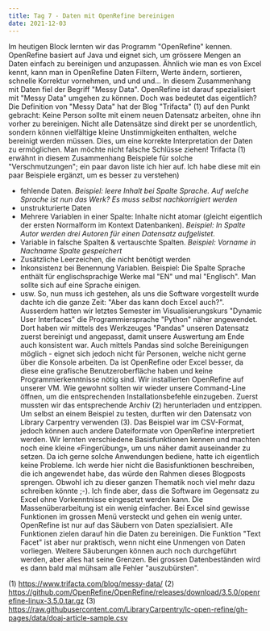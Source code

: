 ```yaml
---
title: Tag 7 - Daten mit OpenRefine bereinigen
date: 2021-12-03
---
```


Im heutigen Block lernten wir das Programm "OpenRefine" kennen. OpenRefine basiert auf Java und eignet sich, um grössere Mengen an Daten einfach zu bereinigen und anzupassen. Ähnlich wie man es von Excel kennt, kann man in OpenRefine Daten Filtern, Werte ändern, sortieren, schnelle Korrektur vornehmen, und und und... 
In diesem Zusammenhang mit Daten fiel der Begriff "Messy Data". OpenRefine ist darauf spezialisiert mit "Messy Data" umgehen zu können. Doch was bedeutet das eigentlich?
Die Definition von "Messy Data" hat der Blog "Trifacta" (1) auf den Punkt gebracht: 
Keine Person sollte mit einem neuen Datensatz arbeiten, ohne ihn vorher zu bereinigen. Nicht alle Datensätze sind direkt per se unordentlich, sondern können vielfältige kleine Unstimmigkeiten enthalten, welche bereinigt werden müssen. Dies, um eine korrekte Interpretation der Daten zu ermöglichen. Man möchte nicht falsche Schlüsse ziehen!
Trifacta (1) erwähnt in diesem Zusammenhang Beispiele für solche "Verschmutzungen"; ein paar davon liste ich hier auf. Ich habe diese mit ein paar Beispiele ergänzt, um es besser zu verstehen)
- fehlende Daten. *Beispiel: leere Inhalt bei Spalte Sprache. Auf welche Sprache ist nun das Werk? Es muss selbst nachkorrigiert werden*
- unstrukturierte Daten
- Mehrere Variablen in einer Spalte: Inhalte nicht atomar (gleicht eigentlich der ersten Normalform im Kontext Datenbanken). *Beispiel: In Spalte Autor werden drei Autoren für einen Datensatz aufgelistet.*
- Variable in falsche Spalten & vertauschte Spalten. *Beispiel: Vorname in Nachname Spalte gespeichert*
- Zusätzliche Leerzeichen, die nicht benötigt werden
- Inkonsistenz bei Benennung Variablen. Beispiel: Die Spalte Sprache enthält für englischsprachige Werke mal "EN" und mal "Englisch". Man sollte sich auf eine Sprache einigen.
- usw.
So, nun muss ich gestehen, als uns die Software vorgestellt wurde dachte ich die ganze Zeit: "Aber das kann doch Excel auch?". 
Ausserdem hatten wir letztes Semester im Visualisierungskurs "Dynamic User Interfaces" die Programmiersprache "Python" näher angewendet. Dort haben wir mittels des Werkzeuges "Pandas" unseren Datensatz zuerst bereinigt und angepasst, damit unsere Auswertung am Ende auch konsistent war. Auch mittels Pandas sind solche Bereinigungen möglich - eignet sich jedoch nicht für Personen, welche nicht gerne über die Konsole arbeiten. Da ist OpenRefine oder Excel besser, da diese eine grafische Benutzeroberfläche haben und keine Programmierkenntnisse nötig sind.
Wir installierten OpenRefine auf unserer VM. Wie gewohnt sollten wir wieder unsere Command-Line öffnen, um die entsprechenden Installationsbefehle einzugeben. Zuerst mussten wir das entsprechende Archiv (2) herunterladen und entzippen.
Um selbst an einem Beispiel zu testen, durften wir den  Datensatz von Library Carpentry verwenden (3). Das Beispiel war im CSV-Format, jedoch können auch andere Dateiformate von OpenRefine interpretiert werden. 
Wir lernten verschiedene Basisfunktionen kennen und machten noch eine kleine «Fingerübung», um uns näher damit auseinander zu setzen. Da ich gerne solche Anwendungen bediene, hatte ich eigentlich keine Probleme.
Ich werde hier nicht die Basisfunktionen beschreiben, die ich angewendet habe, das würde den Rahmen dieses Blogposts sprengen. Obwohl ich zu dieser ganzen Thematik noch viel mehr dazu schreiben könnte ;-). Ich finde aber, dass die Software im Gegensatz zu Excel ohne Vorkenntnisse eingesetzt werden kann. Die Massenüberarbeitung ist ein wenig einfacher. Bei Excel sind gewisse Funktionen im grossen Menü versteckt und gehen ein wenig unter. OpenRefine ist nur auf das Säubern von Daten spezialisiert. Alle Funktionen zielen darauf hin die Daten zu bereinigen.
Die Funktion "Text Facet" ist aber nur praktisch, wenn nicht eine Unmengen von Daten vorliegen. Weitere Säuberungen können auch noch durchgeführt werden, aber alles hat seine Grenzen. Bei grossen Datenbeständen wird es dann bald mal mühsam alle Fehler "auszubürsten". 

(1) https://www.trifacta.com/blog/messy-data/ 
(2) https://github.com/OpenRefine/OpenRefine/releases/download/3.5.0/openrefine-linux-3.5.0.tar.gz 
(3) https://raw.githubusercontent.com/LibraryCarpentry/lc-open-refine/gh-pages/data/doaj-article-sample.csv 
